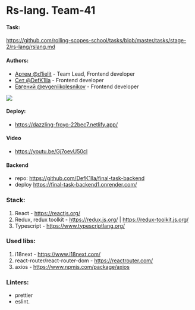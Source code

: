 # Rs-lang. Team-41

#### Task:

https://github.com/rolling-scopes-school/tasks/blob/master/tasks/stage-2/rs-lang/rslang.md

#### Authors:

- [Артем @d1ielit](https://github.com/d1elit) - Team Lead, Frontend developer
- [Сет @DefK1lla](https://github.com/DefK1lla) - Frontend developer
- [Евгений @evgeniikolesnikov](https://github.com/EvgeniiKolesnikov) - Frontend developer

![](https://imgur.com/gboc9RB)

#### Deploy:

- https://dazzling-froyo-22bec7.netlify.app/

#### Video

- https://youtu.be/Gj7oevU50cI

#### Backend

- repo: https://github.com/DefK1lla/final-task-backend
- deploy https://final-task-backend1.onrender.com/

### Stack:

1. React - https://reactjs.org/
2. Redux, redux toolkit - https://redux.js.org/ | https://redux-toolkit.js.org/
3. Typescript - https://www.typescriptlang.org/

### Used libs:

1. i18next - https://www.i18next.com/
2. react-router/react-router-dom - https://reactrouter.com/
3. axios - https://www.npmjs.com/package/axios

### Linters:

- prettier
- eslint.
